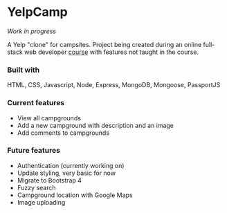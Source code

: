 # YelpCamp
*Work in progress*

A Yelp "clone" for campsites. Project being created during an online full-stack web developer [course](https://www.udemy.com/the-web-developer-bootcamp/) with features not taught in the course.

### Built with
HTML, CSS, Javascript, Node, Express, MongoDB, Mongoose, PassportJS

### Current features
* View all campgrounds
* Add a new campground with description and an image
* Add comments to campgrounds

### Future features
* Authentication (currently working on)
* Update styling, very basic for now
* Migrate to Bootstrap 4
* Fuzzy search
* Campground location with Google Maps
* Image uploading